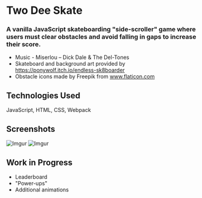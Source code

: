 # Two Dee Skate
### A vanilla JavaScript skateboarding "side-scroller" game where users must clear obstacles and avoid falling in gaps to increase their score.

* Music - Miserlou – Dick Dale & The Del-Tones
* Skateboard and background art provided by https://ponywolf.itch.io/endless-sk8boarder
* Obstacle icons made by Freepik from www.flaticon.com


## Technologies Used

JavaScript, HTML, CSS, Webpack

## Screenshots

![Imgur](https://i.imgur.com/MLum5CJ.png)
![Imgur](https://i.imgur.com/PKn6Fl8.png)

## Work in Progress

* Leaderboard
* "Power-ups"
* Additional animations

